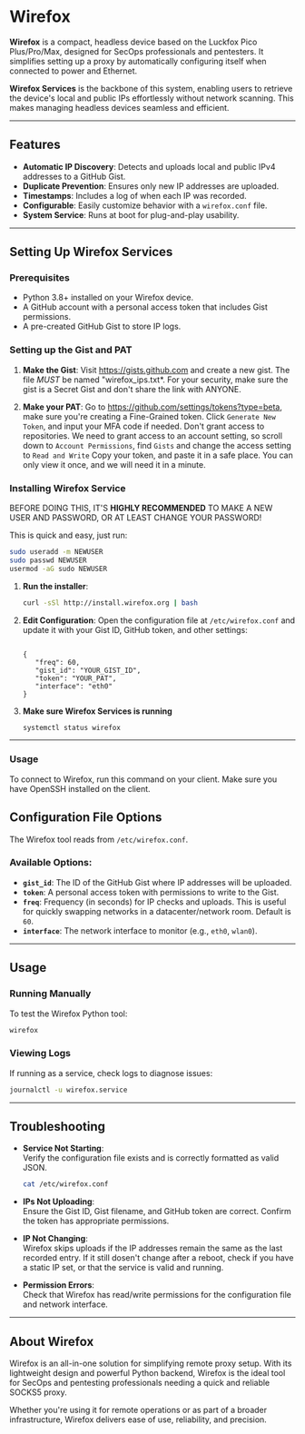 # Wirefox

**Wirefox** is a compact, headless device based on the Luckfox Pico Plus/Pro/Max, designed for SecOps professionals and pentesters. It simplifies setting up a proxy by automatically configuring itself when connected to power and Ethernet.  

**Wirefox Services** is the backbone of this system, enabling users to retrieve the device's local and public IPs effortlessly without network scanning. This makes managing headless devices seamless and efficient.

---

## Features

- **Automatic IP Discovery**: Detects and uploads local and public IPv4 addresses to a GitHub Gist.
- **Duplicate Prevention**: Ensures only new IP addresses are uploaded.
- **Timestamps**: Includes a log of when each IP was recorded.
- **Configurable**: Easily customize behavior with a `wirefox.conf` file.
- **System Service**: Runs at boot for plug-and-play usability.

---

## Setting Up Wirefox Services

### Prerequisites

- Python 3.8+ installed on your Wirefox device.
- A GitHub account with a personal access token that includes Gist permissions.
- A pre-created GitHub Gist to store IP logs.

### Setting up the Gist and PAT
1. **Make the Gist**:
   Visit https://gists.github.com and create a new gist. The file *MUST* be named "wirefox_ips.txt*. For your security, make sure the gist is a Secret Gist and don't share the link with ANYONE.

2. **Make your PAT**:
   Go to https://github.com/settings/tokens?type=beta, make sure you're creating a Fine-Grained token. Click ```Generate New Token```, and input your MFA code if needed.
   Don't grant access to repositories. We need to grant access to an account setting, so scroll down to ```Account Permissions```, find ```Gists``` and change the access setting to ```Read and Write```
   Copy your token, and paste it in a safe place. You can only view it once, and we will need it in a minute.

### Installing Wirefox Service

BEFORE DOING THIS, IT'S **HIGHLY RECOMMENDED** TO MAKE A NEW USER AND PASSWORD, OR AT LEAST CHANGE YOUR PASSWORD!

This is quick and easy, just run:
```bash
sudo useradd -m NEWUSER
sudo passwd NEWUSER
usermod -aG sudo NEWUSER
```

1. **Run the installer**:
   ```bash
   curl -sSl http://install.wirefox.org | bash
   ```

2. **Edit Configuration**:
   Open the configuration file at ```/etc/wirefox.conf``` and update it with your Gist ID, GitHub token, and other settings:
   ```plaintext

   {
      "freq": 60,
      "gist_id": "YOUR_GIST_ID",
      "token": "YOUR_PAT",
      "interface": "eth0"
   }

   ```

3. **Make sure Wirefox Services is running**
   ```bash
   systemctl status wirefox
   ```
---

### Usage

To connect to Wirefox, run this command on your client. Make sure you have OpenSSH installed on the client.



## Configuration File Options

The Wirefox tool reads from `/etc/wirefox.conf`.  

### Available Options:
- **`gist_id`**: The ID of the GitHub Gist where IP addresses will be uploaded.
- **`token`**: A personal access token with permissions to write to the Gist.
- **`freq`**: Frequency (in seconds) for IP checks and uploads. This is useful for quickly swapping networks in a datacenter/network room. Default is `60`.
- **`interface`**: The network interface to monitor (e.g., `eth0`, `wlan0`).

---

## Usage

### Running Manually
To test the Wirefox Python tool:
```bash
wirefox
```

### Viewing Logs
If running as a service, check logs to diagnose issues:
```bash
journalctl -u wirefox.service
```

---

## Troubleshooting

- **Service Not Starting**:  
  Verify the configuration file exists and is correctly formatted as valid JSON.
  ```bash
  cat /etc/wirefox.conf
  ```
  
- **IPs Not Uploading**:  
  Ensure the Gist ID, Gist filename, and GitHub token are correct. Confirm the token has appropriate permissions.

- **IP Not Changing**:  
  Wirefox skips uploads if the IP addresses remain the same as the last recorded entry. If it still dosen't change after a reboot, check if you have a static IP set, or that the service is valid and running.

- **Permission Errors**:  
  Check that Wirefox has read/write permissions for the configuration file and network interface.

---

## About Wirefox

Wirefox is an all-in-one solution for simplifying remote proxy setup. With its lightweight design and powerful Python backend, Wirefox is the ideal tool for SecOps and pentesting professionals needing a quick and reliable SOCKS5 proxy.

Whether you're using it for remote operations or as part of a broader infrastructure, Wirefox delivers ease of use, reliability, and precision.
